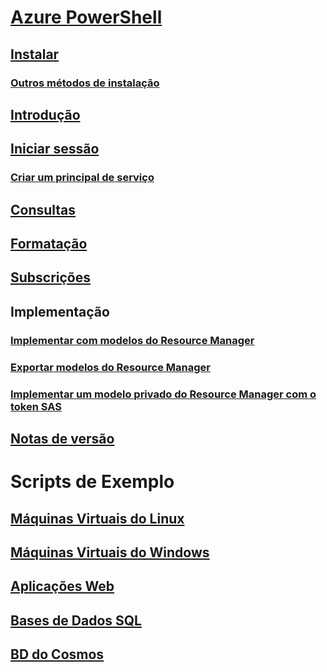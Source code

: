# [Azure PowerShell](../overview.md)
## [Instalar](../install-azurerm-ps.md)
### [Outros métodos de instalação](../other-install.md)
## [Introdução](../get-started-azureps.md)
## [Iniciar sessão](../authenticate-azureps.md)
### [Criar um principal de serviço](../create-azure-service-principal-azureps.md)
## [Consultas](../queries-azureps.md)
## [Formatação](../formatting-output.md)
## [Subscrições](../manage-subscriptions-azureps.md)

## Implementação
### [Implementar com modelos do Resource Manager](/azure/azure-resource-manager/resource-group-template-deploy)
### [Exportar modelos do Resource Manager](/azure/azure-resource-manager/resource-manager-export-template-powershell)
### [Implementar um modelo privado do Resource Manager com o token SAS](/azure/azure-resource-manager/resource-manager-powershell-sas-token)

## [Notas de versão](release-notes-azureps.md)

# Scripts de Exemplo
## [Máquinas Virtuais do Linux](/azure/virtual-machines/linux/powershell-samples?toc=%2fpowershell%2fmodule%2ftoc.json)
## [Máquinas Virtuais do Windows](/azure/virtual-machines/windows/powershell-samples?toc=%2fpowershell%2fmodule%2ftoc.json)
## [Aplicações Web](/azure/app-service-web/app-service-powershell-samples?toc=%2fpowershell%2fmodule%2ftoc.json)
## [Bases de Dados SQL](/azure/sql-database/sql-database-powershell-samples?toc=%2fpowershell%2fmodule%2ftoc.json)
## [BD do Cosmos](/azure/cosmos-db/powershell-samples?toc=%2fpowershell%2fmodules%2ftoc.json)
